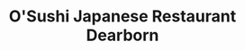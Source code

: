 ---
layout: place
title: "O'Sushi Japanese Restaurant Dearborn"
permalink: /michigan/dearborn/o-sushi-japanese-restaurant-dearborn.html
stateAbbr: MI
stateName: Michigan
cityName: Dearborn
seo:
  name: "O'Sushi Japanese Restaurant Dearborn"
  type: Restaurant
  links: null
description: "O'Sushi Japanese Restaurant Dearborn serves delicious sushi in Dearborn, Michigan. Try fresh Japanese dishes for a great dining experience. "
place_id: ChIJ-zfFF3hKO4gRQ4Ef1T2W6qw
photos:
  - name: >-
      places/ChIJ-zfFF3hKO4gRQ4Ef1T2W6qw/photos/AeeoHcKUIE4vNv35eH6NXIua4-PQaF7CzExV05x7EZu4G1Isj0wWyPZGYmVf2b3jd0rvyr5y2Gw1ZQ-e7BdXM_P92GrDkrdYKddvlkGx7mxOeF5xJ24Hc3mE8_8Lh668I-L6qwSu_eMA00OnBLLmSLetfsTlDHjn83X9jzZ_oEzj-06ouMTZnhijPpsg0We20bjxVIHmUnhUPNPgmeIIyBF2zs1thH3xkX2pszBs-nkZaDZwURTc0PQRvdBa4Bt4diVajK5SgT0AqK4cRfzXA5HWWgttgpmDrSxYC7hdH0eDPN3yog
    widthPx: 3024
    heightPx: 4032
    authorAttributions:
      - displayName: O'Sushi Japanese Restaurant Dearborn
        uri: https://maps.google.com/maps/contrib/100207732189662576402
        photoUri: >-
          https://lh3.googleusercontent.com/a/ACg8ocLyOTIvHdwgd1BSym-Wqo3WzfydynRaPWFhS_X9Y_TStFLLTA=s100-p-k-no-mo
    flagContentUri: >-
      https://www.google.com/local/imagery/report/?cb_client=maps_api_places.places_api&image_key=!1e10!2sAF1QipPSROfYpu7zdJgt2iOeSGjSyKJFHCefkW2yfuv5&hl=en-US
    googleMapsUri: >-
      https://www.google.com/maps/place//data=!3m4!1e2!3m2!1sAF1QipPSROfYpu7zdJgt2iOeSGjSyKJFHCefkW2yfuv5!2e10!4m2!3m1!1s0x883b4a7817c537fb:0xacea963dd51f8143
  - name: >-
      places/ChIJ-zfFF3hKO4gRQ4Ef1T2W6qw/photos/AeeoHcK1gj4Ya2JBY5GUKALhs5YlMnCBcElVZvws-qJFbV-BQ0rnesiXM8dPfIpaH3twzM-SVV1pWWDGJbw6CRu2MPND6fWb2WwyAIiwYi76PS_JtBIMaBq4wINkGfWPGaNfsNfm7U6rpD0crJZyvUwACTFD2rk3GUIASAumg5myleZrakP_ZA9_hlxjwGN-5LUO5RLRgfxqaHdU7_OAAy3AUwjant3_rPAItYp9qK4r5m8oBFimUMUyp3joW83qCC1aKwVKziY_kyySq_1ADe4t_LW2lBz2oh9Bx6AMFxqh08LEPA
    widthPx: 3024
    heightPx: 1702
    authorAttributions:
      - displayName: O'Sushi Japanese Restaurant Dearborn
        uri: https://maps.google.com/maps/contrib/100207732189662576402
        photoUri: >-
          https://lh3.googleusercontent.com/a/ACg8ocLyOTIvHdwgd1BSym-Wqo3WzfydynRaPWFhS_X9Y_TStFLLTA=s100-p-k-no-mo
    flagContentUri: >-
      https://www.google.com/local/imagery/report/?cb_client=maps_api_places.places_api&image_key=!1e10!2sAF1QipP011lO8jOUHRP085kXTWCMpYF35705yWHwLPnJ&hl=en-US
    googleMapsUri: >-
      https://www.google.com/maps/place//data=!3m4!1e2!3m2!1sAF1QipP011lO8jOUHRP085kXTWCMpYF35705yWHwLPnJ!2e10!4m2!3m1!1s0x883b4a7817c537fb:0xacea963dd51f8143
  - name: >-
      places/ChIJ-zfFF3hKO4gRQ4Ef1T2W6qw/photos/AeeoHcK09R9rQT1wXz-utBrFObSOdCXGpT6WcGq1dKVi9JY0k2nUO4XW10Mw5k26fzbCjFXNO4Jc5tMjGLCFzJOhEqWvcQQyKyq9afHYNNNdpulCxRChnMYMKxh6MpWVigjgG3agHYTC0BqMghfXEN4lj6mOyiPf98ZrY78lwGvlKoUPbOtCmybCHgKxkHp4d4ePwIS6p1ihiHRLoN_6crCNVurXKIvCJUtbg0K4u3d-6_vCHsdUXHRuleeSZP2RkAnHsbaRHO9Gbhwp8UyYQ9cU1HUV5Z-HJwso1N7KhISNZZpNQGxqZkBjwZ6WmnZedIpdlfC2ZdMCbZJZ8Fkg0uTNY6c1aPTVS9m0HArfYWm6WRdIu7lrDjgxeIG80s-7F2A3dWxos6Au-2Y_aUlCZCBnIgUCPRnLvYLCRW2XzlUNelj5gA
    widthPx: 3024
    heightPx: 4032
    authorAttributions:
      - displayName: Jennifer Hinrichs
        uri: https://maps.google.com/maps/contrib/102552240410642848847
        photoUri: >-
          https://lh3.googleusercontent.com/a-/ALV-UjVwexIm9KAStX7Tqe3umsDIz6f0OfhxKfSL4P10M4KHaqgGVRnk=s100-p-k-no-mo
    flagContentUri: >-
      https://www.google.com/local/imagery/report/?cb_client=maps_api_places.places_api&image_key=!1e10!2sCIHM0ogKEICAgIC--pSOFA&hl=en-US
    googleMapsUri: >-
      https://www.google.com/maps/place//data=!3m4!1e2!3m2!1sCIHM0ogKEICAgIC--pSOFA!2e10!4m2!3m1!1s0x883b4a7817c537fb:0xacea963dd51f8143
  - name: >-
      places/ChIJ-zfFF3hKO4gRQ4Ef1T2W6qw/photos/AeeoHcJ2QJRi0wk8AEvQsty9N6fr68nNsMQ6Fe_xeXHg9t6R4qvXiTOheccZSqJu_aouuY-K7j9fkIURe00rbEbf4ypQTZE7lrwsTO9aD2FjO5KWVIdW0G3k3R4hyLeve4UYzX2FUAWW16PPeGc2eZhDhFSfb0Rg9aJZ9jTHWVSqKMvTh1zuXlF2Vx3lkUfwwcJf1ty58BuRJHnp-2PeiJcgGMGranGNqft0wGFD-0G5xE5EFRNTkk-CdBBtSXCVZ-54e0kk70v0Jf3do0Y9bGwWyv7N1RyibNTWkVG6lPbX5ygMMUB0hMrlv9LJ6oF5FifztcvlFS_u4Dz3gVGfBTal11cW63uWo5VPtrEJyXxDPIn4QTKB0hmtEWbthkPp_KczjGyp8MQtcjjysQoAA8O7W5JxbsHF41U6VdqH1lO_VI0h_KIT
    widthPx: 4080
    heightPx: 3072
    authorAttributions:
      - displayName: Peach Matthew
        uri: https://maps.google.com/maps/contrib/117635177121760712784
        photoUri: >-
          https://lh3.googleusercontent.com/a-/ALV-UjWegNKTbnQv_26Kbxc6_hqpnh6lPEu6McdmjT7G5clj4_T0Anq-=s100-p-k-no-mo
    flagContentUri: >-
      https://www.google.com/local/imagery/report/?cb_client=maps_api_places.places_api&image_key=!1e10!2sCIHM0ogKEICAgICnkLLB5wE&hl=en-US
    googleMapsUri: >-
      https://www.google.com/maps/place//data=!3m4!1e2!3m2!1sCIHM0ogKEICAgICnkLLB5wE!2e10!4m2!3m1!1s0x883b4a7817c537fb:0xacea963dd51f8143
  - name: >-
      places/ChIJ-zfFF3hKO4gRQ4Ef1T2W6qw/photos/AeeoHcIwSaMBomreSG0TBpuJfRiS7e5N6pi2HdYh5dELeWJIktU6e3qWSc6MJ5Fj8FfIlqCSE_DgnSUr11jFNtFO2Dt0R_7Z_c-qbmoI0Nbw3GpeCWmJIBwXyuQU-BV3O4yhWuP3VK8ANs3fb7FNW9B4Vr4-2gydf5Q1XRm-KkyBe126xsXGr2LxqH0zdfoQQdwo8uTm1F0EKC0gGc8QnMB99ksTVmN-1aaLyvEbewTVbUJ3YNBHSQpasssPQ7xR_yfphYJvfx6kh-83eZAwxHu7ai6qM9y0DjDK8HzuzvmVoO8PJCkzR1n1AEjH2OEDHHopStE3cZLt7XyANY5nj-mYR1TztAuFhUphtGurx_xQgxZsllT5sImcF7dUug1yh2pEr8f2K4gS4PlC5n_wM2qUo3ncRiDx9QigeBv1EzqwFndWQwBF
    widthPx: 4032
    heightPx: 3024
    authorAttributions:
      - displayName: lixin chen
        uri: https://maps.google.com/maps/contrib/108379016233164182058
        photoUri: >-
          https://lh3.googleusercontent.com/a/ACg8ocIZC_zzqicqI3jrxMq2xGnno8gUFGHkOOCMOFprpjY_OjBwkQ=s100-p-k-no-mo
    flagContentUri: >-
      https://www.google.com/local/imagery/report/?cb_client=maps_api_places.places_api&image_key=!1e10!2sCIHM0ogKEICAgID746X3zgE&hl=en-US
    googleMapsUri: >-
      https://www.google.com/maps/place//data=!3m4!1e2!3m2!1sCIHM0ogKEICAgID746X3zgE!2e10!4m2!3m1!1s0x883b4a7817c537fb:0xacea963dd51f8143
  - name: >-
      places/ChIJ-zfFF3hKO4gRQ4Ef1T2W6qw/photos/AeeoHcKL6s5Z4vnXU-OHLQ4sbqFWZmZqxcr-w9_3hUvCUa2uPnVxHkd1H08dfiwjyF-QWgNfBGp1Xz6HwAUC2pBECwo4VQ2L15g55oWMiOR9OSOf3CO-9NXmbGV7XsDHp2LvCzSe2s_5tnXFO-0hRmB4nI1qiWhgPVT598xmXyVLlXb7ak7qP2fPALCVDZqToEPcCTfqnRabwmmJGo-N_PXwC9v2335WkWeAnGQypv23BaTf5pRl6TFTqRAThn7UdV_IRR3cGRc3dYnj0sJmQD297t57bisrvwuv4Vy2SIUjjfcVzQ95lHWzL0lTHan1sRDPMI2uQus8FzYr4QJthZ3E9tGN5z5MYILd_dJ2-qzjO5LY7jDiF0rubIRZqfJUubQiLJ-mJM_3hM4gRomUXPPIYM2Blr2vnBdycTYEaZ0M9V0ssg
    widthPx: 3024
    heightPx: 4032
    authorAttributions:
      - displayName: E Bri
        uri: https://maps.google.com/maps/contrib/117529479509343496682
        photoUri: >-
          https://lh3.googleusercontent.com/a-/ALV-UjXxDqsKJzTSo_42KO7efu2zF6hxj_WYXSZZO6AgSGFV4xOeZzNk7g=s100-p-k-no-mo
    flagContentUri: >-
      https://www.google.com/local/imagery/report/?cb_client=maps_api_places.places_api&image_key=!1e10!2sCIHM0ogKEICAgIC9vbXTBg&hl=en-US
    googleMapsUri: >-
      https://www.google.com/maps/place//data=!3m4!1e2!3m2!1sCIHM0ogKEICAgIC9vbXTBg!2e10!4m2!3m1!1s0x883b4a7817c537fb:0xacea963dd51f8143
  - name: >-
      places/ChIJ-zfFF3hKO4gRQ4Ef1T2W6qw/photos/AeeoHcLJnPo1-_XfDIgNaqBGuoC5gUj61Td7V0jMMkhitKPNvEKSJiaRfSaQfLs0wVp83eKObIjt7mY6S95YK5NCNJUJ6z6gN8pX0M34s4LX8wwLlKIUh9G20FefrnypxoFBp4HTRabBjV9i5vvukjA2kbQKSuvbUbFc-UgLWmB1c3HK7xxUusmUfVCA17TjAC4UQbDmmuvQw3R0ws9qCkkuK5qngqsPhlnCZLYzenF65fFoOTXXLlRas5i5B6X3xlcSSWHS-SffQZbHZ9xc2bYtmddRL9Fy_ZtTczAE2i4oREr3iTmoCAxILq8OQ3ZjtR-Rd91NA-y5BjAxNfTacOiCdemWkQM6NDFoVvVRUIx9eiLvNFatRZACEwkCX1ScovehDjwTZV2zJVAuUISCA3x66lPwgVy4KOdiIRrkQ90gFc0
    widthPx: 3024
    heightPx: 4032
    authorAttributions:
      - displayName: kamel zebib
        uri: https://maps.google.com/maps/contrib/111415681984191418039
        photoUri: >-
          https://lh3.googleusercontent.com/a/ACg8ocJ24PxrYWzcr4np5ODfm6zxc4kiwvpVnxxlwYlC9iViRTqkrQ=s100-p-k-no-mo
    flagContentUri: >-
      https://www.google.com/local/imagery/report/?cb_client=maps_api_places.places_api&image_key=!1e10!2sCIHM0ogKEICAgIDx0IXSdQ&hl=en-US
    googleMapsUri: >-
      https://www.google.com/maps/place//data=!3m4!1e2!3m2!1sCIHM0ogKEICAgIDx0IXSdQ!2e10!4m2!3m1!1s0x883b4a7817c537fb:0xacea963dd51f8143
  - name: >-
      places/ChIJ-zfFF3hKO4gRQ4Ef1T2W6qw/photos/AeeoHcIrnHGcYVOU4bl8Rf7oSp2GjJeZte2654HHGAXpsRGej46LraqOKpevJ1qnYIc_88NHWSJcTrGjmwY2mMNfzQ0GtbD0kUoYJnvOGODV1gNpXKoY__V0HiMyxK-UPaNKgdcQSgeyScyfKYEdlVgKYWR-Sfs_E1Fi3nLx5ieW6mGy--YNlGxFWGnqzQBVa_6UQJyMe_9i4_w0OeBc8YFhlSD7PGCb-p_S0OV2LFmRCMBbwXGTXXbEEyjIlX5Jmfdg4THgWS_spRd01ld-mni5BFq6M_xcSUvsT_37aLR9NR1haLrLIH1y0py7uyiePFiCrHZHWYrqVj5avS_BLw8EOZ2Phse2IuBwGJIoFfAzzFwRLNyZYcRbmGlr6IqCOINOjYWo4ojLjhD6qG39Pw9wEbgOtS7T0gGUfmQ9lA5KAyt1Pg
    widthPx: 4032
    heightPx: 3024
    authorAttributions:
      - displayName: kamel zebib
        uri: https://maps.google.com/maps/contrib/111415681984191418039
        photoUri: >-
          https://lh3.googleusercontent.com/a/ACg8ocJ24PxrYWzcr4np5ODfm6zxc4kiwvpVnxxlwYlC9iViRTqkrQ=s100-p-k-no-mo
    flagContentUri: >-
      https://www.google.com/local/imagery/report/?cb_client=maps_api_places.places_api&image_key=!1e10!2sCIHM0ogKEICAgIDx0IXSNQ&hl=en-US
    googleMapsUri: >-
      https://www.google.com/maps/place//data=!3m4!1e2!3m2!1sCIHM0ogKEICAgIDx0IXSNQ!2e10!4m2!3m1!1s0x883b4a7817c537fb:0xacea963dd51f8143
  - name: >-
      places/ChIJ-zfFF3hKO4gRQ4Ef1T2W6qw/photos/AeeoHcKYy6AXGezjyL5H1zU6I5p_GSnQJWUMkdfGMj7-K3cQW2xNvOhQSXYhd9i_-Zeyn9rfXcx0eR2iwjZNJpPM18Q-M_mUUNUUi6o8KoetHNbk0uR6McH6dyBhIcanziVtlzKTVf-a1veJeaghJRp0ojhrnA1y9lOJY3YLKAsHetqfLN8d2xHVorO1jsJYwt38aS_saEkxzqMgJo22CU9VxiIJeWpD5QIuAVk9N0srlgpChBBxurTA9EC4otyo-9bYvBiLWsk31fo8hbE56xHcCaavTUjEnG6_TlwVCa2S8ufPYg
    widthPx: 3024
    heightPx: 4032
    authorAttributions:
      - displayName: O'Sushi Japanese Restaurant Dearborn
        uri: https://maps.google.com/maps/contrib/100207732189662576402
        photoUri: >-
          https://lh3.googleusercontent.com/a/ACg8ocLyOTIvHdwgd1BSym-Wqo3WzfydynRaPWFhS_X9Y_TStFLLTA=s100-p-k-no-mo
    flagContentUri: >-
      https://www.google.com/local/imagery/report/?cb_client=maps_api_places.places_api&image_key=!1e10!2sAF1QipOwoehBLK55bLWEQvWGRN8gIXLR5VD1ixQADYs0&hl=en-US
    googleMapsUri: >-
      https://www.google.com/maps/place//data=!3m4!1e2!3m2!1sAF1QipOwoehBLK55bLWEQvWGRN8gIXLR5VD1ixQADYs0!2e10!4m2!3m1!1s0x883b4a7817c537fb:0xacea963dd51f8143
  - name: >-
      places/ChIJ-zfFF3hKO4gRQ4Ef1T2W6qw/photos/AeeoHcJmOR5yz3jcVVXElH5AbvJcbmU3dWXgFKWm3k1dLph_jn1EhCRd640bkN6yqJUU49P6xH3ZjKvvvdq3oGAYrgnfhySIJ2_hqadWqegso7icPI0_X3JaGv80__hWbtS8REop9w4R6wEuBOPNTyG0xeTLACWj2vFV8TuvIvHvBIEuhhy1OxdwkVV2EkkENnr9EQBXCTY75e-gxhOvnQc64iLFUiy7_6AVaAAT3SkXrISxQFC09zuLwFkX_TLvT4vQhgTnPGHFl4XIEl8k4zHq0G9yFppVxTPNkC680hS-zWj4uShccbhyo7ygzBM1lZ7RCCRPAkrz2B5BQnlaMurMYPtIAAeABiO3DKYFKDzQTzlLhCqflparE_nBR08_B0u_1oQv32zWdx4QWlFY6Xh2x17pO1NSqcEXFC0UMXrAGYNi8ANS
    widthPx: 3456
    heightPx: 4608
    authorAttributions:
      - displayName: Irina Kuzminskaya
        uri: https://maps.google.com/maps/contrib/107242809926229479785
        photoUri: >-
          https://lh3.googleusercontent.com/a-/ALV-UjWWBdzzH6573cZsOYSK-uaZTh5KmuSSoitMJatG-V-VazoE2SY=s100-p-k-no-mo
    flagContentUri: >-
      https://www.google.com/local/imagery/report/?cb_client=maps_api_places.places_api&image_key=!1e10!2sCIHM0ogKEICAgIC1oYTt4QE&hl=en-US
    googleMapsUri: >-
      https://www.google.com/maps/place//data=!3m4!1e2!3m2!1sCIHM0ogKEICAgIC1oYTt4QE!2e10!4m2!3m1!1s0x883b4a7817c537fb:0xacea963dd51f8143
address: 22431 Michigan Ave, Dearborn, MI 48124, USA
street: 22431 Michigan Ave
city: Dearborn
state: MI
zip: '48124'
country: USA
neighborhood: null
latitude: '42.304275'
longitude: '-83.251947'
accessibility_options:
  wheelchairAccessibleParking: true
  wheelchairAccessibleEntrance: true
  wheelchairAccessibleRestroom: true
  wheelchairAccessibleSeating: true
business_status: OPERATIONAL
name: O'Sushi Japanese Restaurant Dearborn
google_maps_links:
  directionsUri: >-
    https://www.google.com/maps/dir//''/data=!4m7!4m6!1m1!4e2!1m2!1m1!1s0x883b4a7817c537fb:0xacea963dd51f8143!3e0
  placeUri: https://maps.google.com/?cid=12459936511386681667
  writeAReviewUri: >-
    https://www.google.com/maps/place//data=!4m3!3m2!1s0x883b4a7817c537fb:0xacea963dd51f8143!12e1
  reviewsUri: >-
    https://www.google.com/maps/place//data=!4m4!3m3!1s0x883b4a7817c537fb:0xacea963dd51f8143!9m1!1b1
  photosUri: >-
    https://www.google.com/maps/place//data=!4m3!3m2!1s0x883b4a7817c537fb:0xacea963dd51f8143!10e5
primary_type: Restaurant
opening_hours:
  regular: null
  current: null
secondary_opening_hours:
  regular:
    weekdayDescriptions: null
    type: null
  current:
    weekdayDescriptions: null
    type: null
phone: null
price_level: null
price_range: null
rating: null
rating_count: 0
website: null
reviews: null
parking_options: null
payment_options: null
allow_dogs: null
curbside_pickup: null
delivery: null
dine_in: null
good_for_children: null
good_for_groups: null
good_for_sports: null
live_music: null
menu_for_children: null
outdoor_seating: null
reservable: null
restroom: null
serves_beer: null
serves_breakfast: null
serves_brunch: null
serves_cocktails: null
serves_coffee: null
serves_dinner: null
serves_dessert: null
serves_lunch: null
serves_vegetarian_food: null
serves_wine: null
takeout: null
update_category: essentials
summary: null

---